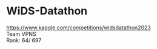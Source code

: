 # WiDS-Datathon
https://www.kaggle.com/competitions/widsdatathon2023
<br>
Team VPNS <br>
Rank: 64/ 697
